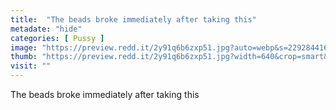 ```yaml
---
title:  "The beads broke immediately after taking this"
metadate: "hide"
categories: [ Pussy ]
image: "https://preview.redd.it/2y91q6b6zxp51.jpg?auto=webp&s=229284416c91ec38a4e54c76e33f4b1ddb8ffce7"
thumb: "https://preview.redd.it/2y91q6b6zxp51.jpg?width=640&crop=smart&auto=webp&s=049719f2423f6fa8e2054596b26c866a62143472"
visit: ""
---
```

The beads broke immediately after taking this

